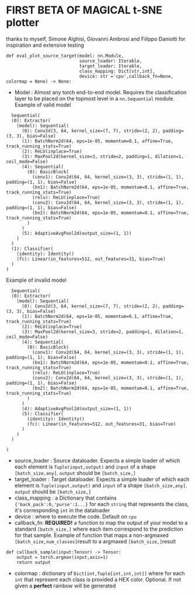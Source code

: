 # FIRST BETA OF MAGICAL t-SNE plotter

thanks to myself, Simone Alghisi, Giovanni Ambrosi and Filippo Daniotti for inspiration and extensive testing

```
def eval_plot_source_target(model: nn.Module,
                            source_loader: Iterable,
                            target_loader: Iterable,
                            class_mapping: Dict[str,int],
                            device: str ='cpu',callback_fn=None, colormap = None) -> None:
```


* Model : Almost any torch end-to-end model. Requires the classification layer to be placed on the topmost level in a ```nn.Sequential``` module. Example of valid model
```
  Sequential(
  (0): Extractor(
    (model): Sequential(
      (0): Conv2d(3, 64, kernel_size=(7, 7), stride=(2, 2), padding=(3, 3), bias=False)
      (1): BatchNorm2d(64, eps=1e-05, momentum=0.1, affine=True, track_running_stats=True)
      (2): ReLU(inplace=True)
      (3): MaxPool2d(kernel_size=3, stride=2, padding=1, dilation=1, ceil_mode=False)
      (4): Sequential(
        (0): BasicBlock(
          (conv1): Conv2d(64, 64, kernel_size=(3, 3), stride=(1, 1), padding=(1, 1), bias=False)
          (bn1): BatchNorm2d(64, eps=1e-05, momentum=0.1, affine=True, track_running_stats=True)
          (relu): ReLU(inplace=True)
          (conv2): Conv2d(64, 64, kernel_size=(3, 3), stride=(1, 1), padding=(1, 1), bias=False)
          (bn2): BatchNorm2d(64, eps=1e-05, momentum=0.1, affine=True, track_running_stats=True)
        )
      )
      (5): AdaptiveAvgPool2d(output_size=(1, 1))
    )
  )
  (1): Classifier(
    (identity): Identity()
    (fc): Linear(in_features=512, out_features=31, bias=True)
  )
)
```
Example of invalid model
```
  Sequential(
  (0): Extractor(
    (model): Sequential(
      (0): Conv2d(3, 64, kernel_size=(7, 7), stride=(2, 2), padding=(3, 3), bias=False)
      (1): BatchNorm2d(64, eps=1e-05, momentum=0.1, affine=True, track_running_stats=True)
      (2): ReLU(inplace=True)
      (3): MaxPool2d(kernel_size=3, stride=2, padding=1, dilation=1, ceil_mode=False)
      (4): Sequential(
        (0): BasicBlock(
          (conv1): Conv2d(64, 64, kernel_size=(3, 3), stride=(1, 1), padding=(1, 1), bias=False)
          (bn1): BatchNorm2d(64, eps=1e-05, momentum=0.1, affine=True, track_running_stats=True)
          (relu): ReLU(inplace=True)
          (conv2): Conv2d(64, 64, kernel_size=(3, 3), stride=(1, 1), padding=(1, 1), bias=False)
          (bn2): BatchNorm2d(64, eps=1e-05, momentum=0.1, affine=True, track_running_stats=True)
        )
      )
      (4): AdaptiveAvgPool2d(output_size=(1, 1))
      (5): Classifier(
        (identity): Identity()
        (fc): Linear(in_features=512, out_features=31, bias=True)
      ) 
    )
  )

)
```

* source_loader : Source dataloader. Expects a simple loader of which each element is ```Tuple(input,output)``` and ```input``` of a shape ```[batch_size,any]```. ```output``` should be ```[batch_size,]```
* target_loader : Target dataloader. Expects a simple loader of which each element is ```Tuple(input,output)``` and ```input``` of a shape ```[batch_size,any]```. ```output``` should be ```[batch_size,]```
* class_mapping : a Dictionary that contains ```{'back_pack':0,'purse':1...}``` for each ```string``` that represents the class, it's corresponding ```int``` in the dataloader
* device : where to execute the code. Default on ```cpu```
* callback_fn: **REQUIRED!** a function to map the output of your model to a standard ```[batch_size,]``` where each item correspond to the prediction for that sample. Example of function that maps a non-argmaxed  ```[batch_size,num_classes]```result to a argmaxed ```[batch_size,]```result
```
def callback_sample(input:Tensor) -> Tensor:
    output = torch.argmax(input,axis=1)
    return output
```
* colormap : dictionary of ```Dict[int,Tuple[int,int,int]]``` where for each ```int``` that represent each class is provided a HEX color. Optional. If not given a **perfect** rainbow will be generated

